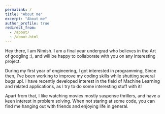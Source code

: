 ```yaml
---
permalink: /
title: "About me"
excerpt: "About me"
author_profile: true
redirect_from: 
  - /about/
  - /about.html
---
```


Hey there, I am Nimish. I am a final year undergrad who believes in the Art of googling :), and will be happy to collaborate with you on any interesting project.

During my first year of engineering, I got interested in programming, Since then, I’ve been working to improve my coding skills while shutting several bugs up!. I have recently developed interest in the field of Machine Learning and related applications, as I try to do some interesting stuff with it!

Apart from that, I like watching movies mostly suspense thrillers, and have a keen interest in problem solving. When not staring at some code, you can find me hanging out with friends and enjoying life in general.

